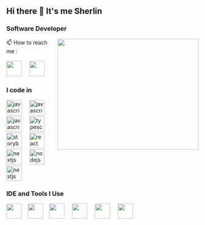 ## Hi there 👋 It's me Sherlin

### Software Developer
<img align="right" width="370" height="290" src="https://i.postimg.cc/vZTbfsSc/coding.gif">

📫 How to reach me :
<br /><br/> [<img src="https://cdn.jsdelivr.net/gh/devicons/devicon@latest/icons/twitter/twitter-original.svg" height="40" width="40" />](https://x.com/life_racer_18/) <img width="12" /> [<img src="https://cdn.jsdelivr.net/gh/devicons/devicon@latest/icons/linkedin/linkedin-original.svg" height="40" width="40" />](https://www.linkedin.com/in/sherlin18ag/)

### I code in

<div align="left">
<img src="https://cdn.jsdelivr.net/gh/devicons/devicon@latest/icons/html5/html5-original.svg" height="40" alt="javascript logo"  />
  <img width="12" />
  <img src="https://cdn.jsdelivr.net/gh/devicons/devicon@latest/icons/css3/css3-original.svg" height="40" alt="javascript logo"  />
  <img width="12" />
  <img src="https://cdn.jsdelivr.net/gh/devicons/devicon/icons/javascript/javascript-original.svg" height="40" alt="javascript logo"  />
  <img width="12" />
  <img src="https://cdn.jsdelivr.net/gh/devicons/devicon@latest/icons/bootstrap/bootstrap-original.svg" height="40" alt="typescript logo"  />
  <img width="12" />
  <img src="https://cdn.jsdelivr.net/gh/devicons/devicon@latest/icons/tailwindcss/tailwindcss-original.svg" height="40" alt="storybook logo"  />
  <img width="12" />
  <img src="https://cdn.jsdelivr.net/gh/devicons/devicon/icons/react/react-original.svg" height="40" alt="react logo"  />
  <img width="12" />
  <img src="https://cdn.jsdelivr.net/gh/devicons/devicon/icons/nodejs/nodejs-original.svg" height="40" alt="nextjs logo"  />
  <img width="12" />
  <img src="https://cdn.jsdelivr.net/gh/devicons/devicon@latest/icons/mongodb/mongodb-original.svg" height="40" alt="nodejs logo"  />
  <img width="12" />
  <img src="https://cdn.jsdelivr.net/gh/devicons/devicon@latest/icons/mysql/mysql-original.svg" height="40" alt="nestjs logo"  />
</div>

### IDE and Tools I Use

<img height="40" width="40" src="https://cdn.jsdelivr.net/gh/devicons/devicon@latest/icons/vscode/vscode-original.svg"/><img width="12" /> <img height="40" width="40" src="https://cdn.jsdelivr.net/gh/devicons/devicon@latest/icons/git/git-original.svg"/><img width="12" /> <img height="40" width="40" src="https://cdn.jsdelivr.net/gh/devicons/devicon@latest/icons/github/github-original.svg"/> <img width="12" /> <img height="40" width="40" src="https://cdn.jsdelivr.net/gh/devicons/devicon@latest/icons/gitlab/gitlab-original.svg"/> <img width="12" /> <img height="40" width="40" src="https://cdn.jsdelivr.net/gh/devicons/devicon@latest/icons/figma/figma-original.svg"/> <img width="12" /> <img height="40" width="40" src="https://cdn.jsdelivr.net/gh/devicons/devicon@latest/icons/netlify/netlify-original.svg"/>
